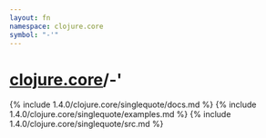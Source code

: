 ```yaml
---
layout: fn
namespace: clojure.core
symbol: "-'"
---
```


# [clojure.core](../)/-'

{% include 1.4.0/clojure.core/singlequote/docs.md %}
{% include 1.4.0/clojure.core/singlequote/examples.md %}
{% include 1.4.0/clojure.core/singlequote/src.md %}

